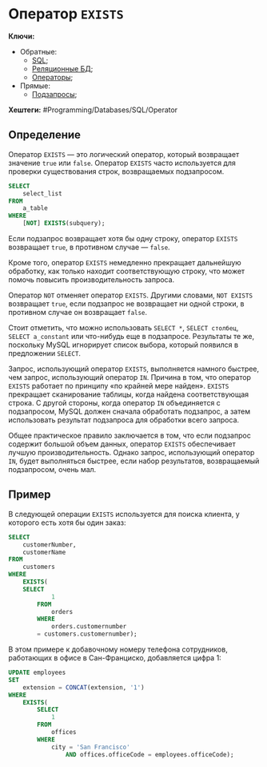 
#  Оператор `EXISTS`

**Ключи:**
- Обратные:
	- [SQL](SQL);
	- [Реляционные БД](relative);
	- [Операторы](sql-operators);
- Прямые:
	- [Подзапросы](sql-subquery);

**Хештеги:** #Programming/Databases/SQL/Operator 

## Определение

Оператор `EXISTS` — это логический оператор, который возвращает значение `true` или `false`. Оператор `EXISTS` часто используется для проверки существования строк, возвращаемых подзапросом.

```sql
SELECT 
    select_list
FROM
    a_table
WHERE
    [NOT] EXISTS(subquery);
```

Если подзапрос возвращает хотя бы одну строку, оператор `EXISTS` возвращает `true`, в противном случае — `false`.

Кроме того, оператор `EXISTS` немедленно прекращает дальнейшую обработку, как только находит соответствующую строку, что может помочь повысить производительность запроса.

Оператор `NOT` отменяет оператор `EXISTS`. Другими словами, `NOT EXISTS` возвращает `true`, если подзапрос не возвращает ни одной строки, в противном случае он возвращает `false`.

Стоит отметить, что можно использовать `SELECT *`, `SELECT столбец`, `SELECT a_constant` или что-нибудь еще в подзапросе. Результаты те же, поскольку MySQL игнорирует список выбора, который появился в предложении `SELECT`.

Запрос, использующий оператор `EXISTS`, выполняется намного быстрее, чем запрос, использующий оператор `IN`. Причина в том, что оператор `EXISTS` работает по принципу «по крайней мере найден». `EXISTS` прекращает сканирование таблицы, когда найдена соответствующая строка. С другой стороны, когда оператор `IN` объединяется с подзапросом, MySQL должен сначала обработать подзапрос, а затем использовать результат подзапроса для обработки всего запроса.

Общее практическое правило заключается в том, что если подзапрос содержит большой объем данных, оператор `EXISTS` обеспечивает лучшую производительность. Однако запрос, использующий оператор `IN`, будет выполняться быстрее, если набор результатов, возвращаемый подзапросом, очень мал.

## Пример

В следующей операции `EXISTS` используется для поиска клиента, у которого есть хотя бы один заказ:

```sql
SELECT 
    customerNumber, 
    customerName
FROM
    customers
WHERE
    EXISTS(
	SELECT 
            1
        FROM
            orders
        WHERE
            orders.customernumber 
		= customers.customernumber);
```

В этом примере к добавочному номеру телефона сотрудников, работающих в офисе в Сан-Франциско, добавляется цифра 1:

```sql
UPDATE employees 
SET 
    extension = CONCAT(extension, '1')
WHERE
    EXISTS( 
        SELECT 
            1
        FROM
            offices
        WHERE
            city = 'San Francisco'
                AND offices.officeCode = employees.officeCode);
```

